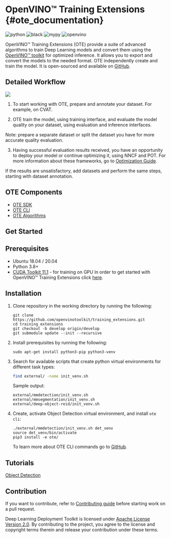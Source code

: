 # OpenVINO™ Training Extensions {#ote_documentation}

![python](https://img.shields.io/badge/python-3.8%2B-green)
![black](https://img.shields.io/badge/code%20style-black-000000.svg)
![mypy](https://img.shields.io/badge/%20type_checker-mypy-%231674b1?style=flat)
![openvino](https://img.shields.io/badge/openvino-2021.4-purple)

OpenVINO™ Training Extensions (OTE) provide a suite of advanced algorithms to train
Deep Learning models and convert them using the [OpenVINO™
toolkit](https://software.intel.com/en-us/openvino-toolkit) for optimized
inference. It allows you to export and convert the models to the needed format. OTE independently create and train the model. It is open-sourced and available on [GitHub](https://github.com/openvinotoolkit/training_extensions).

## Detailed Workflow

![](training_extensions_framework.png)

1. To start working with OTE, prepare and annotate your dataset. For example, on CVAT.

2. OTE train the model, using training interface, and evaluate the model quality on your dataset, using evaluation and inference interfaces.

Note: prepare a separate dataset or split the dataset you have for more accurate quality evaluation.

3. Having successful evaluation results received, you have an opportunity to deploy your model or continue optimizing it, using NNCF and POT. For more information about these frameworks, go to [Optimization Guide](https://docs.openvino.ai/nightly/openvino_docs_model_optimization_guide.html).

If the results are unsatisfactory, add datasets and perform the same steps, starting with dataset annotation.

## OTE Components

- [OTE SDK](https://github.com/openvinotoolkit/training_extensions/tree/master/ote/api)
- [OTE CLI](https://github.com/openvinotoolkit/training_extensions/tree/master/ote/cli)
- [OTE Algorithms](https://github.com/openvinotoolkit/training_extensions/tree/master/external)

## Get Started

## Prerequisites

- Ubuntu 18.04 / 20.04
- Python 3.8+
- [CUDA Toolkit 11.1](https://developer.nvidia.com/cuda-11.1.1-download-archive) - for training on GPU
  In order to get started with OpenVINO™ Training Extensions click [here](https://github.com/openvinotoolkit/training_extensions/tree/master/QUICK_START_GUIDE.md).

## Installation

1. Clone repository in the working directory by running the following:

   ```
   git clone https://github.com/openvinotoolkit/training_extensions.git
   cd training_extensions
   git checkout -b develop origin/develop
   git submodule update --init --recursive
   ```

2. Install prerequisites by running the following:

   ```
   sudo apt-get install python3-pip python3-venv
   ```

3. Search for available scripts that create python virtual environments for different task types:

   ```bash
   find external/ -name init_venv.sh
   ```

   Sample output:

   ```
   external/mmdetection/init_venv.sh
   external/mmsegmentation/init_venv.sh
   external/deep-object-reid/init_venv.sh
   ```

4. Create, activate Object Detection virtual environment, and install `ote cli`:

   ```
   ./external/mmdetection/init_venv.sh det_venv
   source det_venv/bin/activate
   pip3 install -e ote/
   ```

   To learn more about OTE CLI commands go to [GitHub](https://github.com/openvinotoolkit/training_extensions/blob/master/QUICK_START_GUIDE.md).

## Tutorials

[Object Detection](https://github.com/openvinotoolkit/training_extensions/blob/master/notebooks/train.ipynb)

## Contribution

If you want to contribute, refer to [Contributing guide](https://github.com/openvinotoolkit/training_extensions/blob/master/CONTRIBUTING.md) before starting work on a pull request.

Deep Learning Deployment Toolkit is licensed under [Apache License Version 2.0](https://github.com/openvinotoolkit/training_extensions/blob/master/LICENSE).
By contributing to the project, you agree to the license and copyright terms therein
and release your contribution under these terms.
